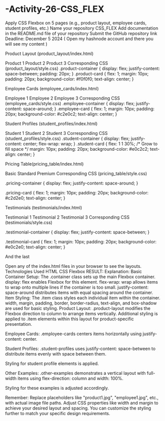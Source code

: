 # -Activity-26-CSS_FLEX
Apply CSS Flexbox on 5 pages (e.g., product layout, employee cards, student profiles, etc.)
Name your repository CSS_FLEX
Add documentation in the README.md file of your repository
Submit the GitHub repository link
Deadline: December 5 2024
( Open my hashnode account and there you will see my content )

Product Layout (product_layout/index.html)
<title>Product Layout</title>
Product 1
Product 2
Product 3
Corresponding CSS (product_layout/style.css) .product-container { display: flex; justify-content: space-between; padding: 20px; }
.product-card { flex: 1; margin: 10px; padding: 20px; background-color: #f0f0f0; text-align: center; }

Employee Cards (employee_cards/index.html)

<title>Employee Cards</title>
Employee 1
Employee 2
Employee 3
Corresponding CSS (employee_cards/style.css)
.employee-container { display: flex; justify-content: space-around; }
.employee-card { flex: 1; margin: 10px; padding: 20px; background-color: #c2e0c2; text-align: center; }

Student Profiles (student_profiles/index.html)

<title>Student Profiles</title>
Student 1
Student 2
Student 3
Corresponding CSS (student_profiles/style.css)
.student-container { display: flex; justify-content: center; flex-wrap: wrap; }
.student-card { flex: 1 1 30%; /* Grow to fill space */ margin: 10px; padding: 20px; background-color: #e0c2c2; text-align: center; }

Pricing Table(pricing_table/index.html)
<title>Pricing Table</title>
Basic
Standard
Premium
Corresponding CSS (pricing_table/style.css)

.pricing-container { display: flex; justify-content: space-around; }

.pricing-card { flex: 1; margin: 10px; padding: 20px; background-color: #c2d2e0; text-align: center; }

Testimonials (testimonials/index.html)
<title>Testimonials</title>
Testimonial 1
Testimonial 2
Testimonial 3
Corresponding CSS (testimonials/style.css)

.testimonial-container { display: flex; justify-content: space-between; }

.testimonial-card { flex: 1; margin: 10px; padding: 20px; background-color: #e0c2e0; text-align: center; }

And the last

Open any of the index.html files in your browser to see the layouts. Technologies Used HTML CSS Flexbox
RESULT:
Explanation:
Basic Container Setup:
The .container class sets up the main Flexbox container.
display: flex enables Flexbox for this element.
flex-wrap: wrap allows items to wrap onto multiple lines if the container is too small.
justify-content: space-around distributes items with equal spacing around the container.
Item Styling:
The .item class styles each individual item within the container.
width, margin, padding, border, border-radius, text-align, and box-shadow are used for basic styling.
Product Layout:
.product-layout modifies the Flexbox direction to column to arrange items vertically.
Additional styling is applied to .item elements within this layout for product-specific presentation.

Employee Cards:
.employee-cards centers items horizontally using justify-content: center.

Student Profiles:
.student-profiles uses justify-content: space-between to distribute items evenly with space between them.

Styling for student profile elements is applied.

Other Examples:
.other-examples demonstrates a vertical layout with full-width items using flex-direction: column and width: 100%.

Styling for these examples is adjusted accordingly.

Remember:
Replace placeholders like "product1.jpg", "employee1.jpg", etc., with actual image file paths.
Adjust CSS properties like width and margin to achieve your desired layout and spacing.
You can customize the styling further to match your specific design requirements.





